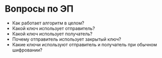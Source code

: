 # Вопросы по ЭП
- Как работает алгоритм в целом?
- Какой ключ использует отправитель?
- Какой ключ использует получатель?
- Почему отправитель использует закрытый ключ?
- Какие ключи используют отправитель и получатель при обычном шифровании?
